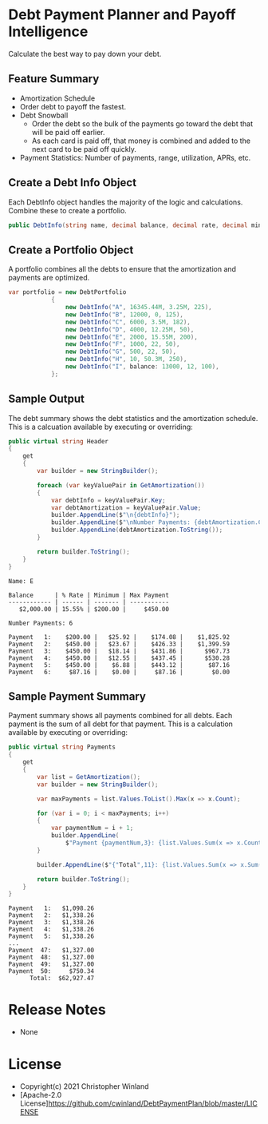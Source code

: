 # Debt Payment Planner and Payoff Intelligence

Calculate the best way to pay down your debt.

## Feature Summary

- Amortization Schedule
- Order debt to payoff the fastest.
- Debt Snowball
  - Order the debt so the bulk of the payments go toward the debt that will be paid off earlier.
  - As each card is paid off, that money is combined and added to the next card to be paid off quickly.
- Payment Statistics: Number of payments, range, utilization, APRs, etc.

## Create a Debt Info Object

Each DebtInfo object handles the majority of the logic and calculations. Combine these to create a portfolio.

```c#
public DebtInfo(string name, decimal balance, decimal rate, decimal minPayment, bool forceMinPayment = true)
```

## Create a Portfolio Object

A portfolio combines all the debts to ensure that the amortization and payments are optimized.

```c#
var portfolio = new DebtPortfolio
            {
                new DebtInfo("A", 16345.44M, 3.25M, 225),
                new DebtInfo("B", 12000, 0, 125),
                new DebtInfo("C", 6000, 3.5M, 182),
                new DebtInfo("D", 4000, 12.25M, 50),
                new DebtInfo("E", 2000, 15.55M, 200),
                new DebtInfo("F", 1000, 22, 50),
                new DebtInfo("G", 500, 22, 50),
                new DebtInfo("H", 10, 50.3M, 250),
                new DebtInfo("I", balance: 13000, 12, 100),
            };
```

## Sample Output

The debt summary shows the debt statistics and the amortization schedule.
This is a calcuation available by executing or overriding:

```c#
public virtual string Header
{
    get
    {
        var builder = new StringBuilder();

        foreach (var keyValuePair in GetAmortization())
        {
            var debtInfo = keyValuePair.Key;
            var debtAmortization = keyValuePair.Value;
            builder.AppendLine($"\n{debtInfo}");
            builder.AppendLine($"\nNumber Payments: {debtAmortization.Count}\n");
            builder.AppendLine(debtAmortization.ToString());
        }

        return builder.ToString();
    }
}
```

```
Name: E

Balance      | % Rate | Minimum | Max Payment
------------ | ------ | ------- | -----------
   $2,000.00 | 15.55% | $200.00 |     $450.00

Number Payments: 6

Payment   1:    $200.00 |   $25.92 |    $174.08 |    $1,825.92
Payment   2:    $450.00 |   $23.67 |    $426.33 |    $1,399.59
Payment   3:    $450.00 |   $18.14 |    $431.86 |      $967.73
Payment   4:    $450.00 |   $12.55 |    $437.45 |      $530.28
Payment   5:    $450.00 |    $6.88 |    $443.12 |       $87.16
Payment   6:     $87.16 |    $0.00 |     $87.16 |        $0.00

```
## Sample Payment Summary

Payment summary shows all payments combined for all debts. Each payment is the sum of all debt for that payment.
This is a calculation available by executing or overriding:

```c#
public virtual string Payments
{
    get
    {
        var list = GetAmortization();
        var builder = new StringBuilder();

        var maxPayments = list.Values.ToList().Max(x => x.Count);

        for (var i = 0; i < maxPayments; i++)
        {
            var paymentNum = i + 1;
            builder.AppendLine(
                $"Payment {paymentNum,3}: {list.Values.Sum(x => x.Count > i ? x[i].Payment : 0),11:C}");
        }

        builder.AppendLine($"{"Total",11}: {list.Values.Sum(x => x.Sum(y => y.Payment)),11:C}");

        return builder.ToString();
    }
}
```

```
Payment   1:   $1,098.26
Payment   2:   $1,338.26
Payment   3:   $1,338.26
Payment   4:   $1,338.26
Payment   5:   $1,338.26
...
Payment  47:   $1,327.00
Payment  48:   $1,327.00
Payment  49:   $1,327.00
Payment  50:     $750.34
      Total:  $62,927.47
```

# Release Notes

- None

# License
- Copyright(c) 2021 Christopher Winland
- [Apache-2.0 License]https://github.com/cwinland/DebtPaymentPlan/blob/master/LICENSE
